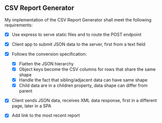 ## CSV Report Generator

My implementation of the CSV Report Generator shall meet the following requirements:

* [X] Use express to serve static files and to route the POST endpoint
* [X] Client app to submit JSON data to the server, first from a text field
* [X] Follows the conversion specification:
  * [X] Flatten the JSON hierarchy
  * [X] Object keys become the CSV columns for rows that share the same shape
  * [X] Handle the fact that sibling/adjacent data can have same shape
  * [X] Child data are in a children property, data shape can differ from parent
* [X] Client sends JSON data, receives XML data response, first in a different page, later in a SPA
* [X] Add link to the most recent report

